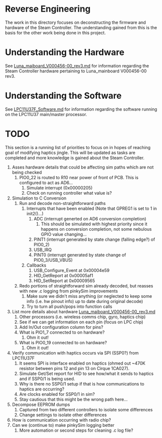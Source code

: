 # Reverse Engineering

The work in this directory focuses on deconstructing the firmware and hardware
 of the Steam Controller. The understanding gained from this is the basis for
 the other work being done in this project. 


# Understanding the Hardware

See [Luna_maiboard_V000456-00_rev3.md](./Luna_maiboard_V000456-00_rev3.md) 
 for information regarding the Steam Controller hardware pertaining to 
 Luna_mainboard V000456-00 rev3.


# Understanding the Software

See [LPC11U37F_Software.md](./LPC11U37F_Software.md) for information regarding
 the software running on the LPC11U37 main/master processor.


# TODO

This section is a running list of priorities to focus on in hopes of reaching
 goal of modifying haptics jingle. This will be updated as tasks are completed
 and more knowledge is gained about the Steam Controller.

1. Asses hardware details that could be affecting sim paths which are not being checked
    1. PIO0_22 is routed to R10 near power of front of PCB. This is configured to act as AD6...
        1. Simulate interrupt (0x00000205)
        1. Check on running controller what value is?
1. Simulation to C Conversion
    1. Run and decode non-straightforward paths
        1. Interrupts that have been enabled (Note that GPREG1 is set to 1 in init2()...)
            1. ADC (interrupt generted on AD6 conversion completion)
                1. This should be simulated with highest priority since it happens on conversion completion, not some nebulous GPIO value changing...
            1. PINT1 (interrupt generated by state change (falling edge?) of PIO0_2)
            1. USB_IRQ 
            1. PINT0 (interrupt generated by state change of PIO0_3/USB_VBUS)
        1. Callbacks
            1. USB_Configure_Event at 0x00004e59
            1. HID_GetReport at 0x00005af1
            1. HID_SetReport at 0x00009565
    1. Redo portions of straightforward sim already decoded, but reasses with new .c logging from pinkySim improvements
        1. Make sure we didn't miss anything (or neglected to keep some info (i.e. hw pinout info) up to date during original decode)
        1. Try to turn all push/pops into function calls
1. List more details about hardware [Luna_maiboard_V000456-00_rev3.md](./Luna_maiboard_V000456-00_rev3.md)
    1. Other processors (i.e. wireless comms chip, gyro, haptics chip)
    1. See if we can get information on each pin (focus on LPC chip)
    1. Add In/Out configuration column for pins?
    1. What is PIO1_7 connected to on hardware?
        1. Ohm it out!
    1. What is PIO0_19 connected to on hardware?
        1. Ohm it out!
1. Verify communication with haptics occurs via SPI (SSP0?) from LPC11U37F
    1. It seems SPI is interface enabled on haptics (ohmed out ~470K resistor between pins 12 and pin 13 on Cirque 1CA027). 
    1. Simulate Get/Set report for HID to see how/what it sends to haptics and if SSP0/1 is being used.
    1. Why is there no SSP0/1 setup if that is how communications to haptics are occurring? 
    1. Are clocks enabled for SSP0/1 in sim? 
    1. Stay cautious that this might be the wrong path here...
1. Decompose EEPROM dumps
    1. Captured from two different controllers to isolate some differences
    1. Change settings to isolate other differences
1. How is communication occurring with radio chip?
1. Can we (continue to) make pinkySim logging better 
    1. More automation or second steps for cleaning .c log file?

